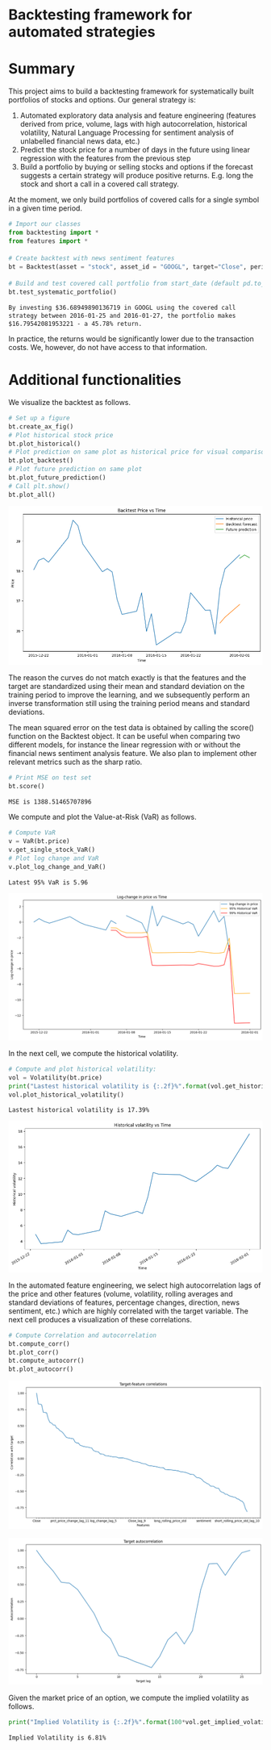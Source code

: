 <h1>Backtesting framework for automated strategies</h1>

<h1>Summary</h1>
<p>This project aims to build a backtesting framework for systematically built portfolios of stocks and options. Our general strategy is:
<ol>
<li>Automated exploratory data analysis and feature engineering (features derived from price, volume, lags with high autocorrelation, historical volatility, Natural Language Processing for sentiment analysis of unlabelled financial news data, etc.)</li>
<li>Predict the stock price for a number of days in the future using linear regression with the features from the previous step</li>
<li>Build a portfolio by buying or selling stocks and options if the forecast suggests a certain strategy will produce positive returns. E.g. long the stock and short a call in a covered call strategy.</li>
</ol>
At the moment, we only build portfolios of covered calls for a single symbol in a given time period.
</p>



```python
# Import our classes
from backtesting import *
from features import *

# Create backtest with news sentiment features
bt = Backtest(asset = "stock", asset_id = "GOOGL", target="Close", period="max", days_to_pred = 3, num_lag_features = 11, hist_start_date = "2015-12-21", hist_end_date="2016-02-01")

# Build and test covered call portfolio from start_date (default pd.to_datetime("2022-06-06", format="%Y-%m-%d"))
bt.test_systematic_portfolio()
```

    By investing $36.68949890136719 in GOOGL using the covered call strategy between 2016-01-25 and 2016-01-27, the portfolio makes $16.79542081953221 - a 45.78% return.


<p>In practice, the returns would be significantly lower due to the transaction costs. We, however, do not have access to that information.</p>

<h1>Additional functionalities</h1>
<p>We visualize the backtest as follows.</p>


```python
# Set up a figure
bt.create_ax_fig()
# Plot historical stock price
bt.plot_historical()
# Plot prediction on same plot as historical price for visual comparison
bt.plot_backtest()
# Plot future prediction on same plot
bt.plot_future_prediction()
# Call plt.show()
bt.plot_all()
```


    
![png](README_files/README_5_0.png)
    


<p> The reason the curves do not match exactly is that the features and the target are standardized using their mean and standard deviation on the training period to improve the learning, and we subsequently perform an inverse transformation still using the training period means and standard deviations.</p>

<p>The mean squared error on the test data is obtained by calling the score() function on the Backtest object. It can be useful when comparing two different models, for instance the linear regression with or without the financial news sentiment analysis feature. We also plan to implement other relevant metrics such as the sharp ratio.</p>


```python
# Print MSE on test set
bt.score()
```

    MSE is 1388.51465707896


<p> We compute and plot the Value-at-Risk (VaR) as follows. </p>


```python
# Compute VaR
v = VaR(bt.price)
v.get_single_stock_VaR()
# Plot log change and VaR
v.plot_log_change_and_VaR()
```

    Latest 95% VaR is 5.96



    
![png](README_files/README_10_1.png)
    


<p>In the next cell, we compute the historical volatility.</p>


```python
# Compute and plot historical volatility:
vol = Volatility(bt.price)
print("Lastest historical volatility is {:.2f}%".format(vol.get_historical_volatility()))
vol.plot_historical_volatility()
```

    Lastest historical volatility is 17.39%



    
![png](README_files/README_12_1.png)
    


<p>In the automated feature engineering, we select high autocorrelation lags of the price and other features (volume, volatility, rolling averages and standard deviations of features, percentage changes, direction, news sentiment, etc.) which are highly correlated with the target variable. The next cell produces a visualization of these correlations.</p>


```python
# Compute Correlation and autocorrelation
bt.compute_corr()
bt.plot_corr()
bt.compute_autocorr()
bt.plot_autocorr()
```


    
![png](README_files/README_14_0.png)
    



    
![png](README_files/README_14_1.png)
    


<p>Given the market price of an option, we compute the implied volatility as follows.</p>


```python
print("Implied Volatility is {:.2f}%".format(100*vol.get_implied_volatility(S_0=100, OP_obs=1, K=100, T=30, r=0.05, option_type = "call")))
```

    Implied Volatility is 6.81%


